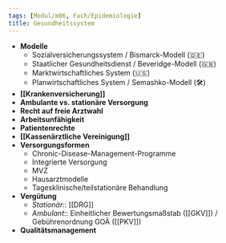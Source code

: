 ```yaml
---
tags: [Modul/m06, Fach/Epidemiologie]
title: Gesundheitssystem
---
```

- **Modelle**
	- Sozialversicherungssystem / Bismarck-Modell (🇩🇪)
	- Staatlicher Gesundheitsdienst / Beveridge-Modell (🇬🇧)
	- Marktwirtschaftliches System (🇺🇸)
	- Planwirtschaftliches System / Semashko-Modell (🛠)
- **[[Krankenversicherung]]**
- **Ambulante vs. stationäre Versorgung**
- **Recht auf freie Arztwahl**
- **Arbeitsunfähigkeit**
- **Patientenrechte**
- **[[Kassenärztliche Vereinigung]]**
- **Versorgungsformen**
	- Chronic-Disease-Management-Programme
	- Integrierte Versorgung
	- MVZ
	- Hausarztmodelle
	- Tagesklinische/teilstationäre Behandlung
- **Vergütung**
	- *Stationär*:: [[DRG]]
	- *Ambulant*:: Einheitlicher Bewertungsmaßstab ([[GKV]]) / Gebührenordnung GOÄ ([[PKV]])
- **Qualitätsmanagement**